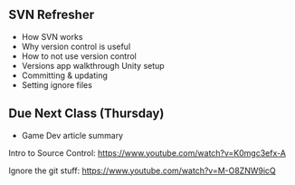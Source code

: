 ## SVN Refresher

- How SVN works
- Why version control is useful
- How to not use version control
- Versions app walkthrough Unity setup
- Committing & updating
- Setting ignore files

## Due Next Class (Thursday)

- Game Dev article summary

Intro to Source Control: https://www.youtube.com/watch?v=K0mgc3efx-A

Ignore the git stuff: https://www.youtube.com/watch?v=M-O8ZNW9icQ
